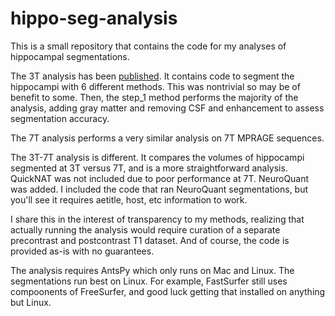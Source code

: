 # hippo-seg-analysis
This is a small repository that contains the code for my analyses of hippocampal segmentations. 

The 3T analysis has been [published](https://pmc.ncbi.nlm.nih.gov/articles/PMC11939414/). It contains code to segment the hippocampi with 6 different methods. This was nontrivial so may be of benefit to some. Then, the step_1 method performs the majority of the analysis, adding gray matter and removing CSF and enhancement to assess segmentation accuracy. 

The 7T analysis performs a very similar analysis on 7T MPRAGE sequences.

The 3T-7T analysis is different. It compares the volumes of hippocampi segmented at 3T versus 7T, and is a more straightforward analysis. QuickNAT was not included due to poor performance at 7T. NeuroQuant was added. I included the code that ran NeuroQuant segmentations, but you'll see it requires aetitle, host, etc information to work.

I share this in the interest of transparency to my methods, realizing that actually running the analysis would require curation of a separate precontrast and postcontrast T1 dataset. And of course, the code is provided as-is with no guarantees.

The analysis requires AntsPy which only runs on Mac and Linux. The segmentations run best on Linux. For example, FastSurfer still uses compoonents of FreeSurfer, and good luck getting that installed on anything but Linux.
